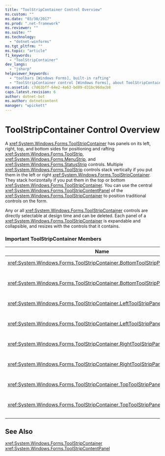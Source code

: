```yaml
---
title: "ToolStripContainer Control Overview"
ms.custom: ""
ms.date: "03/30/2017"
ms.prod: ".net-framework"
ms.reviewer: ""
ms.suite: ""
ms.technology: 
  - "dotnet-winforms"
ms.tgt_pltfrm: ""
ms.topic: "article"
f1_keywords: 
  - "ToolStripContainer"
dev_langs: 
  - "jsharp"
helpviewer_keywords: 
  - "toolbars [Windows Forms], built-in rafting"
  - "ToolStripContainer control [Windows Forms], about ToolStripContainer control"
ms.assetid: c7d63bff-64e2-4a63-bd89-d31bc96dacb8
caps.latest.revision: 6
author: dotnet-bot
ms.author: dotnetcontent
manager: "wpickett"
---
```

# ToolStripContainer Control Overview
A <xref:System.Windows.Forms.ToolStripContainer> has panels on its left, right, top, and bottom sides for positioning and rafting <xref:System.Windows.Forms.ToolStrip>, <xref:System.Windows.Forms.MenuStrip>, and <xref:System.Windows.Forms.StatusStrip> controls. Multiple <xref:System.Windows.Forms.ToolStrip> controls stack vertically if you put them in the left or right <xref:System.Windows.Forms.ToolStripContainer>. They stack horizontally if you put them in the top or bottom <xref:System.Windows.Forms.ToolStripContainer>. You can use the central <xref:System.Windows.Forms.ToolStripContentPanel> of the <xref:System.Windows.Forms.ToolStripContainer> to position traditional controls on the form.  
  
 Any or all <xref:System.Windows.Forms.ToolStripContainer> controls are directly selectable at design time and can be deleted. Each panel of a <xref:System.Windows.Forms.ToolStripContainer> is expandable and collapsible, and resizes with the controls that it contains.  
  
### Important ToolStripContainer Members  
  
|Name|Description|  
|----------|-----------------|  
|<xref:System.Windows.Forms.ToolStripContainer.BottomToolStripPanel%2A>|Gets the bottom panel of the <xref:System.Windows.Forms.ToolStripContainer>.|  
|<xref:System.Windows.Forms.ToolStripContainer.BottomToolStripPanelVisible%2A>|Gets or sets a value indicating whether the bottom panel of the <xref:System.Windows.Forms.ToolStripContainer> is visible.|  
|<xref:System.Windows.Forms.ToolStripContainer.LeftToolStripPanel%2A>|Gets the left panel of the <xref:System.Windows.Forms.ToolStripContainer>.|  
|<xref:System.Windows.Forms.ToolStripContainer.LeftToolStripPanelVisible%2A>|Gets or sets a value indicating whether the left panel of the <xref:System.Windows.Forms.ToolStripContainer> is visible.|  
|<xref:System.Windows.Forms.ToolStripContainer.RightToolStripPanel%2A>|Gets the right panel of the <xref:System.Windows.Forms.ToolStripContainer>.|  
|<xref:System.Windows.Forms.ToolStripContainer.RightToolStripPanelVisible%2A>|Gets or sets a value indicating whether the right panel of the <xref:System.Windows.Forms.ToolStripContainer> is visible.|  
|<xref:System.Windows.Forms.ToolStripContainer.TopToolStripPanel%2A>|Gets the top panel of the <xref:System.Windows.Forms.ToolStripContainer>.|  
|<xref:System.Windows.Forms.ToolStripContainer.TopToolStripPanelVisible%2A>|Gets or sets a value indicating whether the top panel of the <xref:System.Windows.Forms.ToolStripContainer> is visible.|  
  
## See Also  
 <xref:System.Windows.Forms.ToolStripContainer>   
 <xref:System.Windows.Forms.ToolStripContentPanel>
